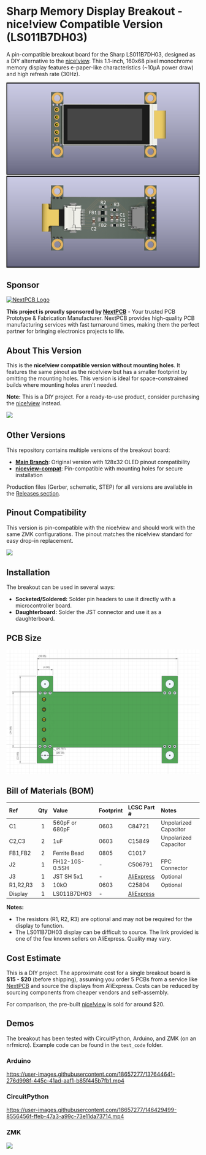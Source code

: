 # Sharp Memory Display Breakout - nice!view Compatible Version (LS011B7DH03)

A pin-compatible breakout board for the Sharp LS011B7DH03, designed as a DIY alternative to the [nice!view](https://nicekeyboards.com/nice-view). This 1.1-inch, 160x68 pixel monochrome memory display features e-paper-like characteristics (~10µA power draw) and high refresh rate (30Hz).

![](img/sharp_memory_display-1.png)
![](img/sharp_memory_display-2.png)

## Sponsor

<a href="https://www.nextpcb.com" target="_blank">
  <img src="https://static.nextpcb.com/images/newNavIcon/logo2025.svg" alt="NextPCB Logo" width="200">
</a>

**This project is proudly sponsored by [NextPCB](https://www.nextpcb.com)** - Your trusted PCB Prototype & Fabrication Manufacturer. NextPCB provides high-quality PCB manufacturing services with fast turnaround times, making them the perfect partner for bringing electronics projects to life.

## About This Version

This is the **nice!view compatible version without mounting holes**. It features the same pinout as the nice!view but has a smaller footprint by omitting the mounting holes. This version is ideal for space-constrained builds where mounting holes aren't needed.

**Note:** This is a DIY project. For a ready-to-use product, consider purchasing the [nice!view](https://nicekeyboards.com/nice-view) instead.

![](https://user-images.githubusercontent.com/18657277/194879312-87c62482-2db9-4534-9033-acd872659235.png)

## Other Versions

This repository contains multiple versions of the breakout board:

- **[Main Branch](https://github.com/karnadii/sharp_memory_display_breakout/tree/main)**: Original version with 128x32 OLED pinout compatibility
- **[niceview-compat](https://github.com/karnadii/sharp_memory_display_breakout/tree/niceview-compat)**: Pin-compatible with mounting holes for secure installation

Production files (Gerber, schematic, STEP) for all versions are available in the [Releases section](https://github.com/karnadii/sharp_memory_display_breakout/releases).

## Pinout Compatibility

This version is pin-compatible with the nice!view and should work with the same ZMK configurations. The pinout matches the nice!view standard for easy drop-in replacement.

![](https://cdn.discordapp.com/attachments/920911115414814751/921093724509962290/IMG_20210911_230619.jpg)

## Installation

The breakout can be used in several ways:
- **Socketed/Soldered:** Solder pin headers to use it directly with a microcontroller board.
- **Daughterboard:** Solder the JST connector and use it as a daughterboard.

## PCB Size

![](img/size.png)

## Bill of Materials (BOM)

| Ref | Qty | Value | Footprint | LCSC Part # | Notes |
|:--- |:---:|:------|:----------|:------------|:------|
| C1 | 1 | 560pF or 680pF | 0603 | C84721 | Unpolarized Capacitor |
| C2,C3 | 2 | 1uF | 0603 | C15849 | Unpolarized Capacitor |
| FB1,FB2 | 2 | Ferrite Bead | 0805 | C1017 | |
| J2 | 1 | FH12-10S-0.5SH | - | C506791 | FPC Connector |
| J3 | 1 | JST SH 5x1 | - | [AliExpress](https://www.aliexpress.com/item/1005003131441676.html) | Optional |
| R1,R2,R3 | 3 | 10kΩ | 0603 | C25804 | Optional |
| Display | 1 | LS011B7DH03 | - | [AliExpress](https://aliexpress.com/item/1005001809102193.html) | |

**Notes:**
- The resistors (R1, R2, R3) are optional and may not be required for the display to function.
- The LS011B7DH03 display can be difficult to source. The link provided is one of the few known sellers on AliExpress. Quality may vary.

## Cost Estimate

This is a DIY project. The approximate cost for a single breakout board is **$15 - $20** (before shipping), assuming you order 5 PCBs from a service like [NextPCB](https://www.nextpcb.com) and source the displays from AliExpress. Costs can be reduced by sourcing components from cheaper vendors and self-assembly.

For comparison, the pre-built [nice!view](https://nicekeyboards.com/nice-view) is sold for around $20.

## Demos

The breakout has been tested with CircuitPython, Arduino, and ZMK (on an nrfmicro). Example code can be found in the `test_code` folder.

### Arduino
https://user-images.githubusercontent.com/18657277/137644641-276d998f-445c-41ad-aaf1-b85f445b7fb1.mp4

### CircuitPython
https://user-images.githubusercontent.com/18657277/146429499-8556456f-ffeb-47a3-a99c-73e11da73714.mp4

### ZMK
![](https://media.discordapp.net/attachments/785533287049330729/1020985541698785380/IMG_20220918_150543.jpg?width=915&height=686)